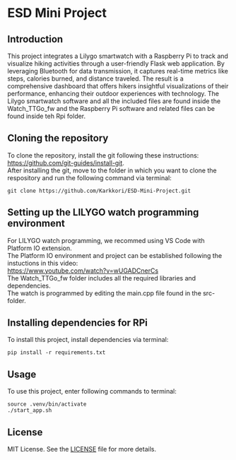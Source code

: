 # ESD Mini Project

## Introduction
This project integrates a Lilygo smartwatch with a Raspberry Pi to track and visualize hiking activities through a user-friendly Flask web application. By leveraging Bluetooth for data transmission, it captures real-time metrics like steps, calories burned, and distance traveled. The result is a comprehensive dashboard that offers hikers insightful visualizations of their performance, enhancing their outdoor experiences with technology. The Lilygo smartwatch software and all the included files are found inside the Watch_TTGo_fw and the Raspberry Pi software and related files can be found inside teh Rpi folder.

## Cloning the repository

To clone the repository, install the git following these instructions: https://github.com/git-guides/install-git. \
After installing the git, move to the folder in which you want to clone the respository and run the following command via terminal:
```
git clone https://github.com/Karkkori/ESD-Mini-Project.git
```
## Setting up the LILYGO watch programming environment

For LILYGO watch programming, we recommed using VS Code with Platform IO extension. \
The Platform IO environment and project can be established following the instuctions in this video:\
https://www.youtube.com/watch?v=wUGADCnerCs \
The Watch_TTGo_fw folder includes all the required libraries and dependencies.\
The watch is programmed by editing the main.cpp file found in the src-folder.
## Installing dependencies for RPi
To install this project, install dependencies via terminal:
```
pip install -r requirements.txt
```
## Usage
To use this project, enter following commands to terminal:

```
source .venv/bin/activate
./start_app.sh
```



## License
MIT License. See the [LICENSE](https://opensource.org/license/mit) file for more details.
